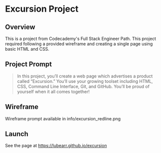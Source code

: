 # Excursion Project
## Overview
This is a project from Codecademy's Full Stack Engineer Path. This project required following a provided wireframe and creating a single page using basic HTML and CSS.

## Project Prompt
> In this project, you’ll create a web page which advertises a product called “Excursion.” You’ll use your growing toolset including HTML, CSS, Command Line Interface, Git, and GitHub. You’ll be proud of yourself when it all comes together!

## Wireframe
Wireframe prompt available in info/excursion_redline.png

## Launch
See the page at https://lubearr.github.io/excursion
